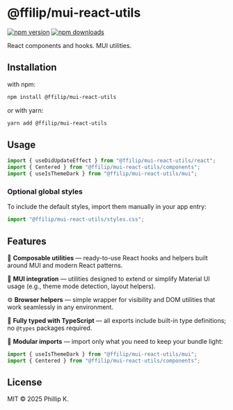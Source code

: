 # @ffilip/mui-react-utils

[![npm version](https://img.shields.io/npm/v/@ffilip/mui-react-utils.svg)](https://www.npmjs.com/package/@ffilip/mui-react-utils)
[![npm downloads](https://img.shields.io/npm/dt/@ffilip/mui-react-utils.svg)](https://www.npmjs.com/package/@ffilip/mui-react-utils)

React components and hooks. MUI utilities.

## Installation

with npm:

```bash
npm install @ffilip/mui-react-utils
```

or with yarn:

```bash
yarn add @ffilip/mui-react-utils
```

## Usage

```ts
import { useDidUpdateEffect } from "@ffilip/mui-react-utils/react";
import { Centered } from "@ffilip/mui-react-utils/components";
import { useIsThemeDark } from "@ffilip/mui-react-utils/mui";
```

### Optional global styles

To include the default styles, import them manually in your app entry:

```ts
import "@ffilip/mui-react-utils/styles.css";
```

## Features

🧩 **Composable utilities** — ready-to-use React hooks and helpers built around MUI and modern React patterns.

🎨 **MUI integration** — utilities designed to extend or simplify Material UI usage (e.g., theme mode detection, layout helpers).

⚙️ **Browser helpers** — simple wrapper for visibility and DOM utilities that work seamlessly in any environment.

🧠 **Fully typed with TypeScript** — all exports include built-in type definitions; no `@types` packages required.

🧱 **Modular imports** — import only what you need to keep your bundle light:

```ts
import { useIsThemeDark } from "@ffilip/mui-react-utils/mui";
import { Centered } from "@ffilip/mui-react-utils/components";
```

## License

MIT © 2025 Phillip K.
